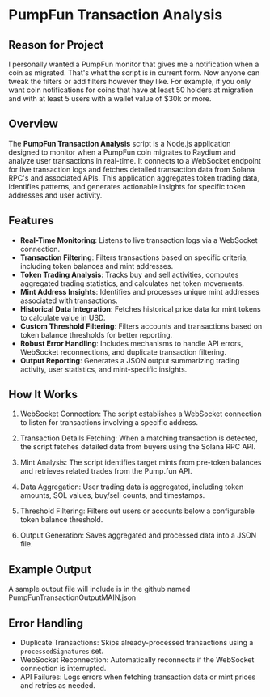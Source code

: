 # PumpFun Transaction Analysis

## Reason for Project

I personally wanted a PumpFun monitor that gives me a notification when a coin as migrated. That's what the script is in current form. Now anyone can tweak the filters or add filters however they like. For example, if you only want coin notifications for coins that have at least 50 holders at migration and with at least 5 users with a wallet value of $30k or more.

## Overview

The **PumpFun Transaction Analysis** script is a Node.js application designed to monitor when a PumpFun coin migrates to Raydium and analyze user transactions in real-time. It connects to a WebSocket endpoint for live transaction logs and fetches detailed transaction data from Solana RPC's and associated APIs. This application aggregates token trading data, identifies patterns, and generates actionable insights for specific token addresses and user activity.

## Features

- **Real-Time Monitoring**: Listens to live transaction logs via a WebSocket connection.
- **Transaction Filtering**: Filters transactions based on specific criteria, including token balances and mint addresses.
- **Token Trading Analysis**: Tracks buy and sell activities, computes aggregated trading statistics, and calculates net token movements.
- **Mint Address Insights**: Identifies and processes unique mint addresses associated with transactions.
- **Historical Data Integration**: Fetches historical price data for mint tokens to calculate value in USD.
- **Custom Threshold Filtering**: Filters accounts and transactions based on token balance thresholds for better reporting.
- **Robust Error Handling**: Includes mechanisms to handle API errors, WebSocket reconnections, and duplicate transaction filtering.
- **Output Reporting**: Generates a JSON output summarizing trading activity, user statistics, and mint-specific insights.

## How It Works

1. WebSocket Connection: 
   The script establishes a WebSocket connection to listen for transactions involving a specific address.

2. Transaction Details Fetching: 
   When a matching transaction is detected, the script fetches detailed data from buyers using the Solana RPC API.

3. Mint Analysis: 
   The script identifies target mints from pre-token balances and retrieves related trades from the Pump.fun API.

4. Data Aggregation: 
   User trading data is aggregated, including token amounts, SOL values, buy/sell counts, and timestamps.

5. Threshold Filtering: 
   Filters out users or accounts below a configurable token balance threshold.

6. Output Generation: 
   Saves aggregated and processed data into a JSON file.

## Example Output

A sample output file will include is in the github named PumpFunTransactionOutputMAIN.json

## Error Handling

- Duplicate Transactions: Skips already-processed transactions using a `processedSignatures` set.
- WebSocket Reconnection: Automatically reconnects if the WebSocket connection is interrupted.
- API Failures: Logs errors when fetching transaction data or mint prices and retries as needed.